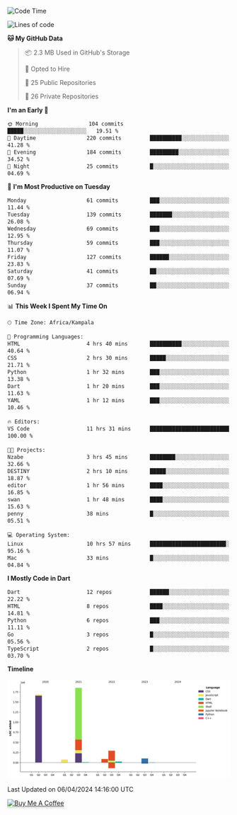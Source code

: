<!--START_SECTION:waka-->
![Code Time](http://img.shields.io/badge/Code%20Time-498%20hrs%2029%20mins-blue)

![Lines of code](https://img.shields.io/badge/From%20Hello%20World%20I%27ve%20Written-4.1%20million%20lines%20of%20code-blue)

**🐱 My GitHub Data** 

> 📦 2.3 MB Used in GitHub's Storage 
 > 
> 💼 Opted to Hire
 > 
> 📜 25 Public Repositories 
 > 
> 🔑 26 Private Repositories 
 > 
**I'm an Early 🐤** 

```text
🌞 Morning                104 commits         █████░░░░░░░░░░░░░░░░░░░░   19.51 % 
🌆 Daytime                220 commits         ██████████░░░░░░░░░░░░░░░   41.28 % 
🌃 Evening                184 commits         █████████░░░░░░░░░░░░░░░░   34.52 % 
🌙 Night                  25 commits          █░░░░░░░░░░░░░░░░░░░░░░░░   04.69 % 
```
📅 **I'm Most Productive on Tuesday** 

```text
Monday                   61 commits          ███░░░░░░░░░░░░░░░░░░░░░░   11.44 % 
Tuesday                  139 commits         ███████░░░░░░░░░░░░░░░░░░   26.08 % 
Wednesday                69 commits          ███░░░░░░░░░░░░░░░░░░░░░░   12.95 % 
Thursday                 59 commits          ███░░░░░░░░░░░░░░░░░░░░░░   11.07 % 
Friday                   127 commits         ██████░░░░░░░░░░░░░░░░░░░   23.83 % 
Saturday                 41 commits          ██░░░░░░░░░░░░░░░░░░░░░░░   07.69 % 
Sunday                   37 commits          ██░░░░░░░░░░░░░░░░░░░░░░░   06.94 % 
```


📊 **This Week I Spent My Time On** 

```text
🕑︎ Time Zone: Africa/Kampala

💬 Programming Languages: 
HTML                     4 hrs 40 mins       ██████████░░░░░░░░░░░░░░░   40.64 % 
CSS                      2 hrs 30 mins       █████░░░░░░░░░░░░░░░░░░░░   21.71 % 
Python                   1 hr 32 mins        ███░░░░░░░░░░░░░░░░░░░░░░   13.38 % 
Dart                     1 hr 20 mins        ███░░░░░░░░░░░░░░░░░░░░░░   11.63 % 
YAML                     1 hr 12 mins        ███░░░░░░░░░░░░░░░░░░░░░░   10.46 % 

🔥 Editors: 
VS Code                  11 hrs 31 mins      █████████████████████████   100.00 % 

🐱‍💻 Projects: 
Nzabe                    3 hrs 45 mins       ████████░░░░░░░░░░░░░░░░░   32.66 % 
DESTINY                  2 hrs 10 mins       █████░░░░░░░░░░░░░░░░░░░░   18.87 % 
editor                   1 hr 56 mins        ████░░░░░░░░░░░░░░░░░░░░░   16.85 % 
swan                     1 hr 48 mins        ████░░░░░░░░░░░░░░░░░░░░░   15.63 % 
penny                    38 mins             █░░░░░░░░░░░░░░░░░░░░░░░░   05.51 % 

💻 Operating System: 
Linux                    10 hrs 57 mins      ████████████████████████░   95.16 % 
Mac                      33 mins             █░░░░░░░░░░░░░░░░░░░░░░░░   04.84 % 
```

**I Mostly Code in Dart** 

```text
Dart                     12 repos            ██████░░░░░░░░░░░░░░░░░░░   22.22 % 
HTML                     8 repos             ████░░░░░░░░░░░░░░░░░░░░░   14.81 % 
Python                   6 repos             ███░░░░░░░░░░░░░░░░░░░░░░   11.11 % 
Go                       3 repos             █░░░░░░░░░░░░░░░░░░░░░░░░   05.56 % 
TypeScript               2 repos             █░░░░░░░░░░░░░░░░░░░░░░░░   03.70 % 
```



**Timeline**

![Lines of Code chart](https://raw.githubusercontent.com/drexhacker/drexhacker/main/assets/bar_graph.png)


 Last Updated on 06/04/2024 14:16:00 UTC
<!--END_SECTION:waka-->

<a href="https://www.buymeacoffee.com/drexsoftorg" target="_blank"><img src="https://www.buymeacoffee.com/assets/img/custom_images/orange_img.png" alt="Buy Me A Coffee" style="height: 41px !important;width: 174px !important;box-shadow: 0px 3px 2px 0px rgba(190, 190, 190, 0.5) !important;-webkit-box-shadow: 0px 3px 2px 0px rgba(190, 190, 190, 0.5) !important;" ></a>


<!---
drexhacker/drexhacker is a ✨ special ✨ repository because its `README.md` (this file) appears on your GitHub profile.
You can click the Preview link to take a look at your changes.
--->
